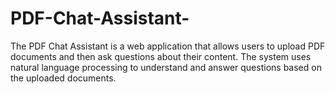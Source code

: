 # PDF-Chat-Assistant-
The PDF Chat Assistant is a web application that allows users to upload PDF documents and then ask questions about their content. The system uses natural language processing to understand and answer questions based on the uploaded documents. 
